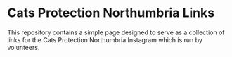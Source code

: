 # Cats Protection Northumbria Links

This repository contains a simple page designed to serve as a collection of links for the Cats Protection Northumbria Instagram which is run by volunteers.
